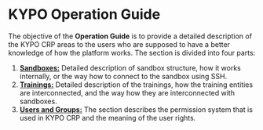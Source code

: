 # KYPO Operation Guide

The objective of the **Operation Guide** is to provide a detailed description of the KYPO CRP areas to the users who are supposed to have a better knowledge of how the platform works. The section is divided into four parts: 

1. **[Sandboxes:](../sandboxes/sandboxes-overview)** Detailed description of sandbox structure, how it works internally, or the way how to connect to the sandbox using SSH. 
2. **[Trainings:](../trainings/trainings-overview)** Detailed description of the trainings, how the training entities are interconnected, and the way how they are interconnected with sandboxes. 
3. **[Users and Groups:](../users-and-groups/users-and-groups-overview)** The section describes the permission system that is used in KYPO CRP and the meaning of the user rights.
